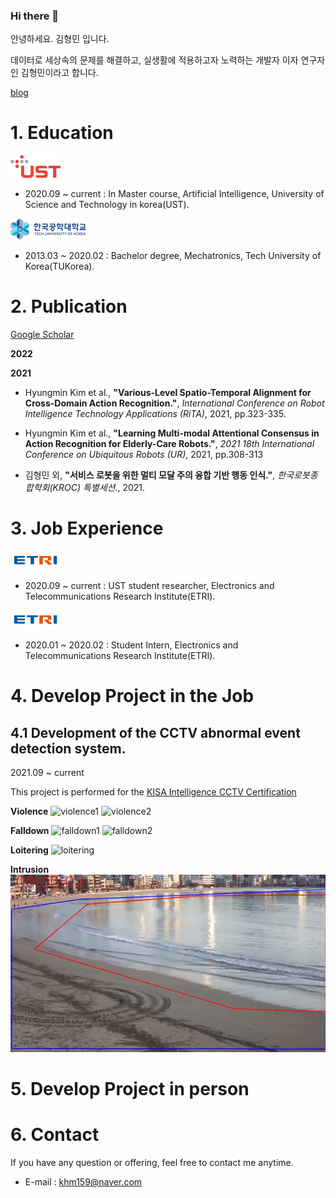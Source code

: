 ### Hi there 👋

안녕하세요. 김형민 입니다. 

데이터로 세상속의 문제를 해결하고, 실생활에 적용하고자 노력하는 개발자 이자 연구자인 김형민이라고 합니다. 

[blog](https://khm159.github.io)

# 1. Education

  ![ust](/assets/ust.png)

  -  2020.09 ~ current : In Master course, Artificial Intelligence, University of Science and Technology in korea(UST). 

  ![tukorea](/assets/tukorea.png)  

  - 2013.03 ~ 2020.02 : Bachelor degree, Mechatronics, Tech University of Korea(TUKorea). 

# 2. Publication

  [Google Scholar](https://scholar.google.com/citations?user=GtOKDNoAAAAJ&hl=ko)

  **2022**


  **2021**

  - Hyungmin Kim et al., **"Various-Level Spatio-Temporal Alignment for Cross-Domain Action Recognition."**, *International Conference on Robot Intelligence Technology Applications (RiTA)*, 2021, pp.323-335. 

  - Hyungmin Kim et al., **"Learning Multi-modal Attentional Consensus in Action Recognition for Elderly-Care Robots."**, *2021 18th International Conference on Ubiquitous Robots (UR)*, 2021, pp.308-313 

  - 김형민 외, **"서비스 로봇을 위한 멀티 모달 주의 융합 기반 행동 인식."**, *한국로봇종합학회(KROC) 특별세션.*, 2021.

# 3. Job Experience 

  ![etri](/assets/etri.png)

  - 2020.09 ~ current : UST student researcher, Electronics and Telecommunications Research Institute(ETRI).

  ![etri](/assets/etri.png) 

  - 2020.01 ~ 2020.02 : Student Intern, Electronics and Telecommunications Research Institute(ETRI).

# 4. Develop Project in the Job

## 4.1 Development of the CCTV abnormal event detection system. 
  
  2021.09 ~ current 

  This project is performed for the [KISA Intelligence CCTV Certification](https://www.ksecurity.or.kr/kisis/subIndex/91.do)

  **Violence** 
  ![violence1](/assets/violence01.gif) 
  ![violence2](/assets/violence03.gif) 
   
  **Falldown**
  ![falldown1](/assets/falldown01.gif)
  ![falldown2](/assets/falldown04.gif)

  **Loitering**
  ![loitering](/assets/loitering.gif)
  
  **Intrusion**
  ![inttrusion](/assets/intrusion.gif)

# 5. Develop Project in person


# 6. Contact

  If you have any question or offering, feel free to contact me anytime.

  - E-mail : khm159@naver.com
